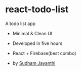 # react-todo-list

A todo list app

- Minimal & Clean UI

- Developed in five hours 

- React + Firebase(best combo)

- by [Sudham Jayanthi](https://twitter.com/sudhamjayanthi)

